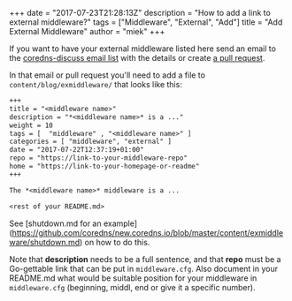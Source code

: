 +++
date = "2017-07-23T21:28:13Z"
description = "How to add a link to external middleware?"
tags = ["Middleware", "External", "Add"]
title = "Add External Middleware"
author = "miek"
+++

If you want to have your external middleware listed here send an email to the [coredns-discuss email
list](/community) with the details or create [a pull
request](https://github.com/coredns/coredns.io).

In that email or pull request you'll need to add a file to `content/blog/exmiddleware/` that looks
like this:

~~~ txt
+++
title = "<middleware name>"
description = "*<middleware name>* is a ..."
weight = 10
tags = [  "middleware" , "<middleware name>" ]
categories = [ "middleware", "external" ]
date = "2017-07-22T12:37:19+01:00"
repo = "https://link-to-your-middleware-repo"
home = "https://link-to-your-homepage-or-readme"
+++

The *<middleware name>* middleware is a ...

<rest of your README.md>
~~~

See [shutdown.md for an example]
(https://github.com/coredns/new.coredns.io/blob/master/content/exmiddleware/shutdown.md) on how to do
this.

Note that **description** needs to be a full sentence, and that **repo** must be a Go-gettable link
that can be put in `middleware.cfg`. Also document in your README.md what would be suitable position
for your middleware in `middleware.cfg` (beginning, middl, end or give it a specific number).
